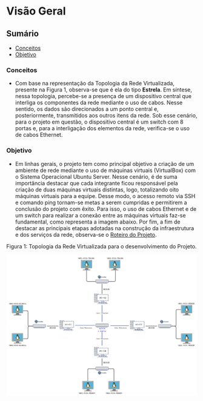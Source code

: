 # Visão Geral

<h2>Sumário</h2>

- [Conceitos](https://github.com/pedrohenriquee8/redes-grupo6-914/tree/main/projeto-2b-sred#conceitos)
- [Objetivo](https://github.com/pedrohenriquee8/redes-grupo6-914/tree/main/projeto-2b-sred#objetivo)


<h3>Conceitos</h3>

- Com base na representação da Topologia da Rede Virtualizada, presente na Figura 1, observa-se que é ela do tipo **Estrela**. Em síntese, nessa topologia, percebe-se a presença de um dispositivo central que interliga os componentes da rede mediante o uso de cabos. Nesse sentido, os dados são direcionados a um ponto central e, posteriormente, transmitidos aos outros itens da rede. Sob esse cenário, para o projeto em questão, o dispositivo central é um switch com 8 portas e, para a interligação dos elementos da rede, verifica-se o uso de cabos Ethernet.

<h3>Objetivo</h3>

- Em linhas gerais, o projeto tem como principal objetivo a criação de um ambiente de rede mediante o uso de máquinas virtuais (VirtualBox) com o Sistema Operacional Ubuntu Server. Nesse cenário, é de suma importância destacar que cada integrante ficou responsável pela criação de duas máquinas virtuais distintas, logo, totalizando oito máquinas virtuais para a equipe. Desse modo, o acesso remoto via SSH e comando ping tornam-se metas a serem cumpridas e permitirem a conclusão do projeto com êxito. Para isso, o uso de cabos Ethernet e de um switch para realizar a conexão entre as máquinas virtuais faz-se fundamental, como representa a imagem abaixo. Por fim, a fim de destacar as principais etapas adotadas na construção da infraestrutura e dos serviços da rede, observa-se o [Roteiro do Projeto](https://github.com/pedrohenriquee8/redes-grupo6-914/blob/main/projeto-2b-sred/Roteiro.md).
<p>Figura 1: Topologia da Rede Virtualizada para o desenvolvimento do Projeto.</p>
<img src="assets/topologia-rede.jpg" alt="Topologia da Rede" title="Figura 1: Topologia da Rede Virtualizada." width="800">
